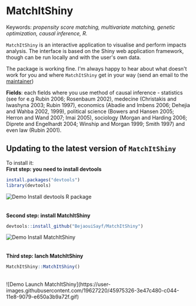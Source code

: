 # MatchItShiny

Keywords: *propensity score matching, multivariate matching, genetic optimization, causal inference, R.*

`MatchItShiny` is an interactive application to visualise and perform impacts analysis. The interface is based on the Shiny web application framework, though can be run locally and with the user's own data.

The package is working fine. I'm always happy to hear about what doesn't work for you and where `MatchItShiny` get in your way (send an email to the [maintainer](bejaoui@gmail.com))

**Fields**: each fields where you use method of causal inference - statistics (see for e.g Rubin 2006; Rosenbaum 2002), medecine (Christakis and Iwashyna 2003; Rubin 1997), economics  (Abadie and Imbens 2006; Dehejia and Wahba 2002, 1999), political science (Bowers and Hansen 2005; Herron and Wand 2007; Imai 2005), sociology (Morgan and Harding 2006; Diprete and Engelhardt 2004; Winship and Morgan 1999; Smith 1997) and even law (Rubin 2001).


## Updating to the latest version of `MatchItShiny`

To install it:  
**First step: you need to install devtools**  
```R
install.packages("devtools")
library(devtools)
```
![Demo Install devtools R package](https://user-images.githubusercontent.com/19627220/45932929-7daedc00-bf84-11e8-946d-20fa0e6410bd.gif)  
<br>
<br>
**Second step: install MatchItShiny**  
```R
devtools::install_github("BejaouiSayf/MatchItShiny")
```
![Demo Install MatchItShiny](https://user-images.githubusercontent.com/19627220/45933170-daf85c80-bf87-11e8-8843-f6cf3d16da69.gif)
<br>
<br>
<br>
**Third step: lanch MatchItShiny** 
```R
MatchItShiny::MatchItShiny()
```
<br>
![Demo Launch MatchItShiny](https://user-images.githubusercontent.com/19627220/45975326-3e47c480-c044-11e8-9079-e650a3b9a72f.gif)

